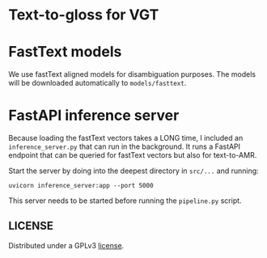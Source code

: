 # Text-to-gloss for VGT
 
# FastText models

We use fastText aligned models for disambiguation purposes. The models will be downloaded automatically to `models/fasttext`.

# FastAPI inference server

Because loading the fastText vectors takes a LONG time, I included an `inference_server.py` that can run in the background.
It runs a FastAPI endpoint that can be queried for fastText vectors but also for text-to-AMR.

Start the server by doing into the deepest directory in `src/...` and running:

```shell
uvicorn inference_server:app --port 5000
```

This server needs to be started before running the `pipeline.py` script.


## LICENSE

Distributed under a GPLv3 [license](LICENSE).
